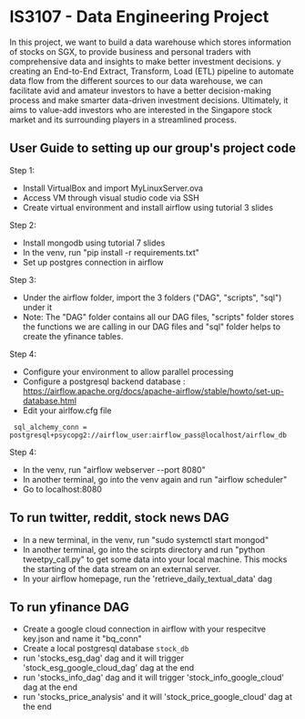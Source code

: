 # IS3107 - Data Engineering Project

In this project, we want to build a data warehouse which stores information of stocks on SGX, to provide business and personal traders with comprehensive data and insights to make better investment decisions. y creating an End-to-End Extract, Transform, Load (ETL) pipeline to automate data flow from the different sources to our data warehouse, we can facilitate avid and amateur investors to have a better decision-making process and make smarter data-driven investment decisions. Ultimately, it aims to value-add investors who are interested in the Singapore stock market and its surrounding players in a streamlined process. 

## User Guide to setting up our group's project code
Step 1:
- Install VirtualBox and import MyLinuxServer.ova
- Access VM through visual studio code via SSH
- Create virtual environment and install airflow using tutorial 3 slides

Step 2:
- Install mongodb using tutorial 7 slides
- In the venv, run "pip install -r requirements.txt"
- Set up postgres connection in airflow

Step 3:
- Under the airflow folder, import the 3 folders ("DAG", "scripts", "sql") under it
- Note: The "DAG" folder contains all our DAG files, "scripts" folder stores the functions we are calling in our DAG files and "sql" folder helps to create the yfinance tables.

Step 4:
- Configure your environment to allow parallel processing 
- Configure a postgresql backend database : https://airflow.apache.org/docs/apache-airflow/stable/howto/set-up-database.html
- Edit your airlfow.cfg file 

` sql_alchemy_conn = postgresql+psycopg2://airflow_user:airflow_pass@localhost/airflow_db`

Step 4:
- In the venv, run "airflow webserver --port 8080"
- In another terminal, go into the venv again and run "airflow scheduler"
- Go to localhost:8080 

## To run twitter, reddit, stock news DAG
- In a new terminal, in the venv, run "sudo systemctl start mongod"
- In another terminal, go into the scirpts directory and run "python tweetpy_call.py" to get some data into your local machine. This mocks the starting of the data stream on an external server.
- In your airflow homepage, run the 'retrieve_daily_textual_data' dag

## To run yfinance DAG
- Create a google cloud connection in airflow with your respecitve key.json and name it "bq_conn"
- Create a local postgresql database `stock_db`
- run 'stocks_esg_dag' dag and it will trigger 'stock_esg_google_cloud_dag' dag at the end
- run 'stocks_info_dag' dag and it will trigger 'stock_info_google_cloud' dag at the end
- run 'stocks_price_analysis' and it will 'stock_price_google_cloud' dag at the end

